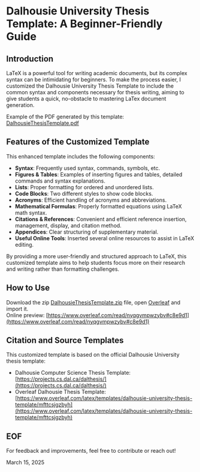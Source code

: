 # Dalhousie University Thesis Template: A Beginner-Friendly Guide  

## Introduction  

LaTeX is a powerful tool for writing academic documents, but its complex syntax can be intimidating for beginners. To make the process easier, I customized the Dalhousie University Thesis Template to include the common syntax and components necessary for thesis writing, aiming to give students a quick, no-obstacle to mastering LaTex document generation.


Example of the PDF generated by this template: [DalhousieThesisTemplate.pdf](DalhousieThesisTemplate.pdf)


## Features of the Customized Template  

This enhanced template includes the following components:  
- **Syntax**: Frequently used syntax, commands, symbols, etc.   
- **Figures & Tables**: Examples of inserting figures and tables, detailed commands and syntax explanations.  
- **Lists**: Proper formatting for ordered and unordered lists.  
- **Code Blocks**: Two different styles to show code blocks.    
- **Acronyms**: Efficient handling of acronyms and abbreviations.  
- **Mathematical Formulas**: Properly formatted equations using LaTeX math syntax.
- **Citations & References**: Convenient and efficient reference insertion, management, display, and citation method.   
- **Appendices**: Clear structuring of supplementary material.  
- **Useful Online Tools**: Inserted several online resources to assist in LaTeX editing.  

By providing a more user-friendly and structured approach to LaTeX, this customized template aims to help students focus more on their research and writing rather than formatting challenges.  


## How to Use   

Download the zip [DalhousieThesisTemplate.zip](DalhousieThesisTemplate.zip) file, open [Overleaf](https://www.overleaf.com/) and import it.   
Online preview: [https://www.overleaf.com/read/nyqgvmpwzybv#c8e9d1](https://www.overleaf.com/read/nyqgvmpwzybv#c8e9d1)   

## Citation and Source Templates  

This customized template is based on the official Dalhousie University thesis template:  

- Dalhousie Computer Science Thesis Template: [https://projects.cs.dal.ca/dalthesis/](https://projects.cs.dal.ca/dalthesis/)  
- Overleaf Dalhousie Thesis Template: [https://www.overleaf.com/latex/templates/dalhousie-university-thesis-template/mfttcsjgzbyh](https://www.overleaf.com/latex/templates/dalhousie-university-thesis-template/mfttcsjgzbyh)


## EOF

For feedback and improvements, feel free to contribute or reach out!  

March 15, 2025
